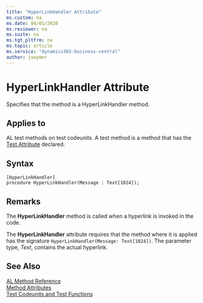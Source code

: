 ```yaml
---
title: "HyperLinkHandler Attribute"
ms.custom: na
ms.date: 04/01/2020
ms.reviewer: na
ms.suite: na
ms.tgt_pltfrm: na
ms.topic: article
ms.service: "dynamics365-business-central"
author: jswymer
---
```


# HyperLinkHandler Attribute

Specifies that the method is a HyperLinkHandler method.

## Applies to  
AL test methods on test codeunits. A test method is a method that has the [Test Attribute](devenv-test-attribute.md) declared. 

## Syntax  
  
```  
[HyperLinkHandler]
procedure HyperLinkHandler(Message : Text[1024]);
```    
  
## Remarks

The **HyperLinkHandler** method is called when a hyperlink is invoked in the code.

The **HyperLinkHandler** attribute requires that the method where it is applied has the signature `HyperLinkHandler(Message: Text[1024])`. The parameter type, *Text*,  contains the actual hyperlink.

## See Also

[AL Method Reference](../methods-auto/library.md)  
[Method Attributes](devenv-method-attributes.md)  
[Test Codeunits and Test Functions](../devenv-test-codeunits-and-test-methods.md)